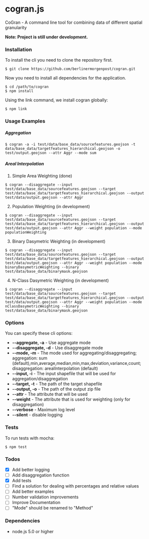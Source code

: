 # cogran.js

CoGran - A command line tool for combining data of different spatial granularity

**Note: Project is still under development.**


### Installation

To install the cli you need to clone the repository first.

```
$ git clone https://github.com/berlinermorgenpost/cogran.git
```

Now you need to install all dependencies for the application.

```
$ cd /path/to/cogran
$ npm install
```

Using the link command, we install cogran globally:

```
$ npm link
```

### Usage Examples

##### Aggregation

```
$ cogran -a -i test/data/base_data/sourcefeatures.geojson -t data/base_data/targetfeatures_hierarchical.geojson -o test/output.geojson --attr Aggr --mode sum
```

##### Areal Interpolation

1. Simple Area Weighting (done)

```
$ cogran --disaggregate --input test/data/base_data/sourcefeatures.geojson --target test/data/base_data/targetfeatures_hierarchical.geojson --output test/data/output.geojson --attr Aggr
```

2. Population Weighting (in development)

```
$ cogran --disaggregate --input test/data/base_data/sourcefeatures.geojson --target test/data/base_data/targetfeatures_hierarchical.geojson --output test/data/output.geojson --attr Aggr --weight population --mode populationWeighting
```

3. Binary Dasymetric Weighting (in development)

```
$ cogran --disaggregate --input test/data/base_data/sourcefeatures.geojson --target test/data/base_data/targetfeatures_hierarchical.geojson --output test/data/output.geojson --attr Aggr --weight population --mode binaryDasymetricWeighting --binary test/data/base_data/binarymask.geojson
```

4. N-Class Dasymetric Weighting (in development)

```
$ cogran --disaggregate --input test/data/base_data/sourcefeatures.geojson --target test/data/base_data/targetfeatures_hierarchical.geojson --output test/data/output.geojson --attr Aggr --weight population --mode nClassDasymetricWeighting --binary test/data/base_data/binarymask.geojson
```


### Options

You can specify these cli options:

* **--aggregate, -a** - Use aggregate mode
* **--disaggregate, -d** - Use disaggregate mode
* **--mode, -m** - The mode used for aggregating/disaggregating; aggregation: sum (default),min,average,median,min,max,deviation,variance,count; disaggregation: arealInterpolation (default)
* **--input, -i** - The input shapefile that will be used for aggregation/disaggregation
* **--target, -t** - The path of the target shapefile
* **--output, -o** - The path of the output zip file
* **--attr** - The attribute that will be used
* **--weight** - The attribute that is used for weighting (only for disaggregation)
* **--verbose** - Maximum log level
* **--silent** - disable logging

### Tests

To run tests with mocha:

```
$ npm test
```

### Todos

* [x] Add better logging
* [ ] Add disaggregation function
* [x] Add tests
* [ ] Find a solution for dealing with percentages and relative values
* [ ] Add better examples
* [ ] Number validation improvements
* [ ] Improve Documentation
* [ ] "Mode" should be renamed to "Method"

### Dependencies

* node.js 5.0 or higher
